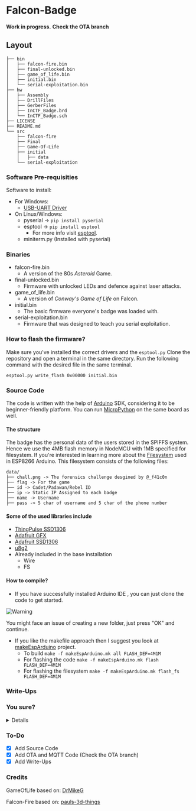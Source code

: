 # Falcon-Badge

**Work in progress.**
**Check the OTA branch**

## Layout
```
├── bin
│   ├── falcon-fire.bin
│   ├── final-unlocked.bin
│   ├── game_of_life.bin
│   ├── initial.bin
│   └── serial-exploitation.bin
├── hw
│   ├── Assembly
│   ├── DrillFiles
│   ├── GerberFiles
│   ├── InCTF_Badge.brd
│   └── InCTF_Badge.sch
├── LICENSE
├── README.md
└── src
    ├── falcon-fire
    ├── Final
    ├── Game-Of-Life
    ├── initial
    │   ├── data
    └── serial-exploitation
```
### Software Pre-requisities
Software to install:
* For Windows:
    * [USB-UART Driver](https://www.silabs.com/products/development-tools/software/usb-to-uart-bridge-vcp-drivers)
* On Linux/Windows:
    * pyserial -> ```pip install pyserial```
    * esptool -> ```pip install esptool```
        * For more info visit [esptool](https://github.com/espressif/esptool).
    * miniterm.py (Installed with pyserial)

### Binaries

* falcon-fire.bin
    * A version of the 80s *Asteroid* Game.
* final-unlocked.bin
    * Firmware with unlocked LEDs and defence against laser attacks.
* game_of_life.bin
    * A version of *Conway's Game of Life* on Falcon.
* initial.bin
    * The basic firmware everyone's badge was loaded with.
* serial-exploitation.bin
    * Firmware that was designed to teach you serial exploitation.


### How to flash the firmware?

Make sure you've installed the correct drivers and the ```esptool.py```
Clone the repository and open a terminal in the same directory.
Run the following command with the desired file in the same terminal.
```
esptool.py write_flash 0x00000 initial.bin
```
### Source Code
The code is written with the help of [Arduino](https://github.com/esp8266/Arduino) SDK, considering it to be beginner-friendly platform. You can run [MicroPython](https://docs.micropython.org/en/latest/esp8266/tutorial/intro.html) on the same board as well.
#### The structure
The badge has the personal data of the users stored in the SPIFFS system. Hence we use the 4MB flash memory in NodeMCU with 1MB specified for filesystem.
If you're interested in learning more about the [Filesystem](https://arduino-esp8266.readthedocs.io/en/latest/filesystem.html) used in ESP8266 Arduino. 
This filesystem consists of the following files:
```
data/
├── chall.png -> The forensics challenge desgined by @_f41c0n
├── flag -> For the game 
├── id -> Cadet/Padawan/Rebel ID
├── ip -> Static IP Assigned to each badge
├── name -> Username
├── pass -> 5 char of username and 5 char of the phone number

```
#### Some of the used libraries include
* [ThingPulse SSD1306](https://github.com/ThingPulse/esp8266-oled-ssd1306)
* [Adafruit GFX](https://github.com/adafruit/Adafruit-GFX-Library)
* [Adafruit SSD1306](https://github.com/adafruit/Adafruit_SSD1306)
* [u8g2](https://github.com/olikraus/u8g2)
* Already included in the base installation
    * Wire
    * FS
#### How to compile? 
* If you have successfully installed Arduino IDE , you can just clone the code to get started.

![Warning](https://i.ibb.co/0JGRqHv/error.png)

You might face an issue of creating a new folder, just press "OK" and continue.
* If you like the makefile approach then I suggest you look at [makeEspArduino](https://github.com/plerup/makeEspArduino) project.
    * To build 
        ```make -f makeEspArduino.mk all FLASH_DEF=4M1M```
    * For flashing the code 
        ```make -f makeEspArduino.mk flash FLASH_DEF=4M1M```
    * For flashing the filesystem 
        ```make -f makeEspArduino.mk flash_fs FLASH_DEF=4M1M```
        
### Write-Ups 
<h3>You sure?</h3><details>

## Web Challenge
`?id=100` gives the correct flag

## Image Challenge
There is a base64 text appended to the image. Extracting and decoding it will give a table of 8 columns representing the 8 bits of each character.
Extract the binary data and decode it to get the flag.

## Serial Exploitation
The challenge starts with a login screen and on choosing the login option requires you to enter a randomly generated OTP. On analysis we can see that the LDR which is connected to the analog pin of the NodeMCU is used as the random seed for generating pseudo-random values. 

If we short the analog pin with the VCC the random seed value will remain constant and so the pattern of generated OTP will remain constant. So by using a sample code to generate the OTP pattern or by brute-force you can login to the system.

Once you login, you will get an option to read data from the board. You only have permission to read a maximum of 50 characters. But the array from which you are reading data is a byte array of size 260. The input given is to a signed 8 bit variable and the program first checks if the value is greater less than 50. After the initial condition is passed the value is moved to an unsigned 8 bit variable and then that many number of characters from the array is printed. So if we enter a negative number like ‘-1’ it will bypass the initial check and when the value is moved to the unsigned variable -1 becomes 255 and we can read 255 characters from the array. The flag is stored from the 188th index so the output we get by giving -1 as the input will contain the flag!

FLAG : falcon{y0u_3xtr4ct3d_th3_s3ctr3t_d4t4}
</details>

### To-Do

* [x] Add Source Code
* [x] Add OTA and MQTT Code (Check the OTA branch)
* [x] Add Write-Ups

### Credits

GameOfLife based on: [DrMikeG](https://raw.githubusercontent.com/DrMikeG/Conway/master/GameOfLife/GameOfLife.ino)

Falcon-Fire based on: [pauls-3d-things](https://github.com/pauls-3d-things/arduino-space-hopper)
